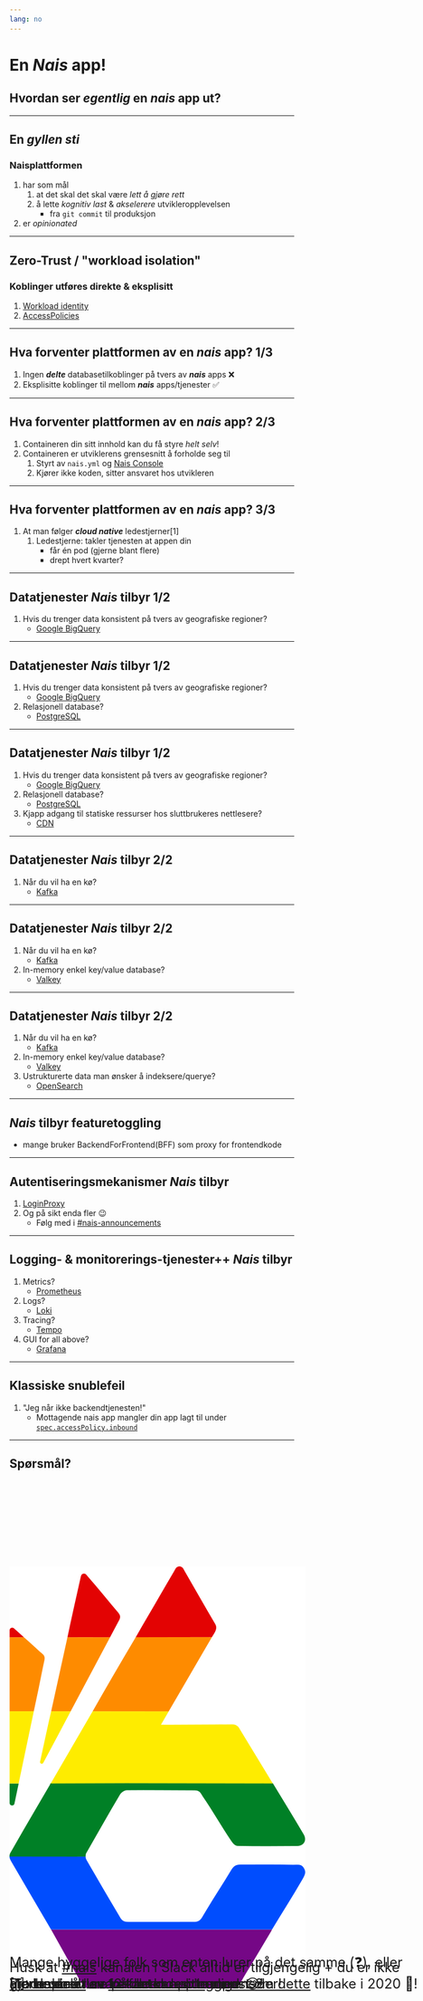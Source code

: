```yaml
---
lang: no
---
```

<!--
footer: https://github.com/x10an14-nav/naas-2025-slides - Christian C.
header: En **nais** app
class: invert
-->

# En **_Nais_** app!
## Hvordan ser _egentlig_ en **_nais_** app ut?
![bg right height:66%](https://github.com/nais/logo/raw/main/nais-v2-pride.svg)

---
<!-- paginate: true -->
## En _gyllen sti_
### Naisplattformen
1. har som mål
   1. at det skal det skal være _lett å gjøre rett_
   1. å lette _kognitiv last_ & _akselerere_ utvikleropplevelsen
      - fra `git commit` til produksjon
1. er _opinionated_

<!--
Samtidig kan man "tråkke opp egen sti", hvis det er ønskelig 😁!
-->
---
## Zero-Trust / "workload isolation"
### Koblinger utføres direkte & eksplisitt
   1. [Workload identity](https://cloud.google.com/iam/docs/workload-identity-federation-with-kubernetes)
   1. [AccessPolicies](https://docs.nais.io/workloads/application/reference/application-spec/#accesspolicy)

<style scoped>p {
   bottom: 10%;
   font-size: 24px;
   position: absolute;
}</style>
[Frode](https://github.com/frodesundby) skrev en [forklarende bloggpost om dette](https://nais.io/blog/posts/zero-trust-networking-in-gcp) tilbake i 2020 🥳!
<!--
TODO: Tegn opp s2
-->
---
## Hva forventer plattformen av en **_nais_** app? 1/3
1. Ingen **_delte_** databasetilkoblinger på tvers av **_nais_** apps ❌
1. Eksplisitte koblinger til mellom **_nais_** apps/tjenester ✅
<!--
TODO: Tegn opp ønsket/foreslått databasearkitektur
-->
---
## Hva forventer plattformen av en **_nais_** app? 2/3
1. Containeren din sitt innhold kan du få styre _helt selv_!
1. Containeren er utviklerens grensesnitt å forholde seg til
   1. Styrt av `nais.yml` og [Nais Console](https://console.nais.io)
   1. Kjører ikke koden, sitter ansvaret hos utvikleren
---
## Hva forventer plattformen av en **_nais_** app? 3/3
1. At man følger **_cloud native_** ledestjerner[1]
   1. Ledestjerne: takler tjenesten at appen din
      - får én pod (gjerne blant flere)
      - drept hvert kvarter?

<style scoped>p {
   font-size:24px;
   position: absolute;
   bottom: 10%;
}</style>
[1]: Inspirert av [12-factor app](https://12factor.net/) muligens?

---
## Datatjenester **_Nais_** tilbyr 1/2
1. Hvis du trenger data konsistent på tvers av geografiske regioner?
   - [Google BigQuery](https://docs.nais.io/persistence/bigquery)
---
## Datatjenester **_Nais_** tilbyr 1/2
1. Hvis du trenger data konsistent på tvers av geografiske regioner?
   - [Google BigQuery](https://docs.nais.io/persistence/bigquery)
1. Relasjonell database?
   - [PostgreSQL](https://docs.nais.io/persistence/postgresql/explanations/postgres-cluster)
<!-- _paginate: hold -->
---
## Datatjenester **_Nais_** tilbyr 1/2
1. Hvis du trenger data konsistent på tvers av geografiske regioner?
   - [Google BigQuery](https://docs.nais.io/persistence/bigquery)
1. Relasjonell database?
   - [PostgreSQL](https://docs.nais.io/persistence/postgresql/explanations/postgres-cluster)
1. Kjapp adgang til statiske ressurser hos sluttbrukeres nettlesere?
   - [CDN](https://docs.nais.io/services/cdn)
<!-- _paginate: hold -->
---
## Datatjenester **_Nais_** tilbyr 2/2
1. Når du vil ha en kø?
   - [Kafka](https://docs.nais.io/persistence/kafka)
<!--
Ikoner hentet fra: https://www.nerdfonts.com/cheat-sheet
-->
---
## Datatjenester **_Nais_** tilbyr 2/2
1. Når du vil ha en kø?
   - [Kafka](https://docs.nais.io/persistence/kafka)
1. In-memory enkel key/value database?
   - [Valkey](https://docs.nais.io/persistence/valkey)
<!-- _paginate: hold -->
<!--
Ikoner hentet fra: https://www.nerdfonts.com/cheat-sheet
-->
---
## Datatjenester **_Nais_** tilbyr 2/2
1. Når du vil ha en kø?
   - [Kafka](https://docs.nais.io/persistence/kafka)
1. In-memory enkel key/value database?
   - [Valkey](https://docs.nais.io/persistence/valkey)
1. Ustrukturerte data man ønsker å indeksere/querye?
   - [OpenSearch](https://docs.nais.io/persistence/opensearch)
<!-- _paginate: hold -->
<!--
Ikoner hentet fra: https://www.nerdfonts.com/cheat-sheet
-->
---
## **_Nais_** tilbyr featuretoggling
Via [Unleash](https://docs.nais.io/services/feature-toggling)!
   - mange bruker BackendForFrontend(BFF) som proxy for frontendkode
<!--
Ikoner hentet fra: https://www.nerdfonts.com/cheat-sheet
-->
---
## Autentiseringsmekanismer **_Nais_** tilbyr
1. [LoginProxy](https://doc.cloud.nais.io/auth/explanations/#login-proxy)
1. Og på sikt enda fler 😉
   - Følg med i [#nais-announcements](https://nav-it.slack.com/archives/C01DE3M9YBV)
<!--
Ikoner hentet fra: https://www.nerdfonts.com/cheat-sheet
-->
---
## Logging- & monitorerings-tjenester++ **_Nais_** tilbyr
1. Metrics?
   - [Prometheus](https://docs.nais.io/observability/metrics/reference/metrics)
1. Logs?
   - [Loki](https://docs.nais.io/observability/logging/how-to/loki)
1. Tracing?
   - [Tempo](https://docs.nais.io/observability/tracing/how-to/tempo)
1. GUI for all above?
   - [Grafana](https://docs.nais.io/observability/metrics/how-to/dashboard)
---
## Klassiske snublefeil
1. "Jeg når ikke backendtjenesten!"
   - Mottagende nais app mangler din app lagt til under [`spec.accessPolicy.inbound`](https://docs.nais.io/workloads/application/reference/application-spec/#accesspolicyinbound)
<!-- paginate: false -->
---
## Spørsmål?

Husk at [#nais](https://nav-it.slack.com/archives/C09CHA215S5) kanalen i Slack alltid er tilgjengelig + du er ikke alene om å lure på det du undrer om 😅!

Mange hyggelige folk som enten lurer på det samme (❓), eller gjerne deler svaret de kan sitte med 💡 der!
